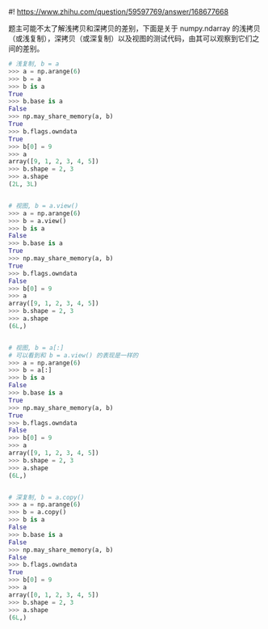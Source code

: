 #! https://www.zhihu.com/question/59597769/answer/168677668

[comment]: <> (Answer URL: https://www.zhihu.com/question/59597769/answer/168677668)
[comment]: <> (Question Title: numpy 数组为什么在改变数组内某一个值的时候会导致之前赋过值的数组也改变？)
[comment]: <> (Author Name: 采石工)
[comment]: <> (Create Time: 2017-05-13 02:03:49)

题主可能不太了解浅拷贝和深拷贝的差别，下面是关于 numpy.ndarray
的浅拷贝（或浅复制），深拷贝（或深复制）以及视图的测试代码，由其可以观察到它们之间的差别。

```python
# 浅复制, b = a
>>> a = np.arange(6)
>>> b = a
>>> b is a
True
>>> b.base is a
False
>>> np.may_share_memory(a, b)
True
>>> b.flags.owndata
True
>>> b[0] = 9
>>> a
array([9, 1, 2, 3, 4, 5])
>>> b.shape = 2, 3
>>> a.shape
(2L, 3L)


# 视图, b = a.view()
>>> a = np.arange(6)
>>> b = a.view()
>>> b is a
False
>>> b.base is a
True
>>> np.may_share_memory(a, b)
True
>>> b.flags.owndata
False
>>> b[0] = 9
>>> a
array([9, 1, 2, 3, 4, 5])
>>> b.shape = 2, 3
>>> a.shape
(6L,)


# 视图, b = a[:]
# 可以看到和 b = a.view() 的表现是一样的
>>> a = np.arange(6)
>>> b = a[:]
>>> b is a
False
>>> b.base is a
True
>>> np.may_share_memory(a, b)
True
>>> b.flags.owndata
False
>>> b[0] = 9
>>> a
array([9, 1, 2, 3, 4, 5])
>>> b.shape = 2, 3
>>> a.shape
(6L,)


# 深复制, b = a.copy()
>>> a = np.arange(6)
>>> b = a.copy()
>>> b is a
False
>>> b.base is a
False
>>> np.may_share_memory(a, b)
False
>>> b.flags.owndata
True
>>> b[0] = 9
>>> a
array([0, 1, 2, 3, 4, 5])
>>> b.shape = 2, 3
>>> a.shape
(6L,)
```
